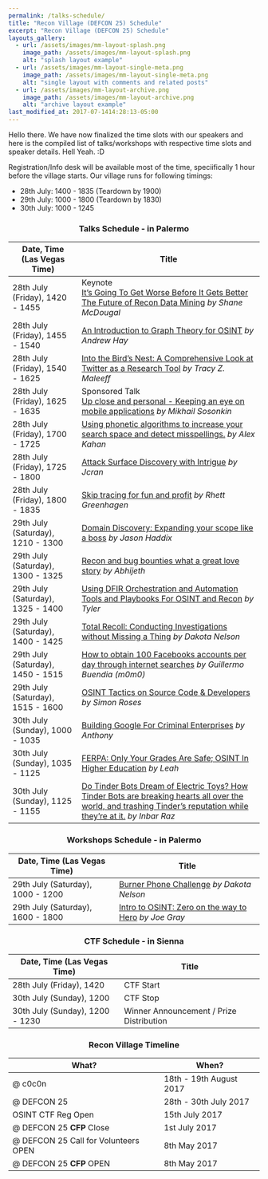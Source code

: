 ```yaml
---
permalink: /talks-schedule/
title: "Recon Village (DEFCON 25) Schedule"
excerpt: "Recon Village (DEFCON 25) Schedule"
layouts_gallery:
  - url: /assets/images/mm-layout-splash.png
    image_path: /assets/images/mm-layout-splash.png
    alt: "splash layout example"
  - url: /assets/images/mm-layout-single-meta.png
    image_path: /assets/images/mm-layout-single-meta.png
    alt: "single layout with comments and related posts"
  - url: /assets/images/mm-layout-archive.png
    image_path: /assets/images/mm-layout-archive.png
    alt: "archive layout example"
last_modified_at: 2017-07-1414:28:13-05:00
---
```


Hello there. We have now finalized the time slots with our speakers and here is the compiled list of talks/workshops with respective time slots and speaker details. Hell Yeah. :D 

Registration/Info desk will be available most of the time, speciifically 1 hour before the village starts. Our village runs for following timings:

- 28th July: 1400 - 1835 (Teardown by 1900)
- 29th July: 1000 - 1800 (Teardown by 1830)
- 30th July: 1000 - 1245 

### <center>Talks Schedule - in Palermo </center>


| Date, Time <br> (Las Vegas Time)                                        | Title	                    |
| ------------------------------------------- | ----------------------------------------------------- |
| 28th July (Friday), 1420 - 1455 | Keynote <br> [It’s Going To Get Worse Before It Gets Better The Future of Recon Data Mining](http://reconvillage.org/keynote/) *by Shane McDougal*|
| 28th July (Friday), 1455 - 1540 | [An Introduction to Graph Theory for OSINT](http://reconvillage.org/an-introduction-to-graph-theory-for-osint/) *by Andrew Hay* |
| 28th July (Friday), 1540 - 1625 | [Into the Bird’s Nest: A Comprehensive Look at Twitter as a Research Tool](http://reconvillage.org/comprehensive-look-at-twitter-as-a-research-tool/) *by Tracy Z. Maleeff*|
| 28th July (Friday), 1625 - 1635 | Sponsored Talk <br> [Up close and personal - Keeping an eye on mobile applications]() *by Mikhail Sosonkin*|
| 28th July (Friday), 1700 - 1725 | [Using phonetic algorithms to increase your search space and detect misspellings.](http://reconvillage.org/using-phenotic-algorithms-to-increase-your-search/) *by Alex Kahan*|
| 28th July (Friday), 1725 - 1800 | [Attack Surface Discovery with Intrigue](http://reconvillage.org/attack-surface-discovery-with-intrigue/) *by Jcran*|
| 28th July (Friday), 1800 - 1835 | [Skip tracing for fun and profit](http://reconvillage.org/skip-tracing-for-fun-and-profit/) *by Rhett Greenhagen*|
| 29th July (Saturday), 1210 - 1300 | [Domain Discovery: Expanding your scope like a boss](http://reconvillage.org/domain-discovery-expanding-your-scope-like-a-boss) *by Jason Haddix*|
| 29th July (Saturday), 1300 - 1325 | [Recon and bug bounties what a great love story](http://reconvillage.org/recon-and-bug-bounties-what-a-great-love-story/) *by Abhijeth*|
| 29th July (Saturday), 1325 - 1400 | [Using DFIR Orchestration and Automation Tools and Playbooks For OSINT and Recon](http://reconvillage.org/using-dfir-orchestration-and-automation/) *by Tyler*|
| 29th July (Saturday), 1400 - 1425 | [Total Recoll: Conducting Investigations without Missing a Thing](http://reconvillage.org/total-recoll-conducting-investigations-without-missing-a-thing/) *by Dakota Nelson*|
| 29th July (Saturday), 1450 - 1515 | [How to obtain 100 Facebooks accounts per day through internet searches](http://reconvillage.org/how-to-obtain-100-facebook-accounts-per-day/) *by Guillermo Buendia (m0m0)*|
| 29th July (Saturday), 1515 - 1600 | [OSINT Tactics on Source Code & Developers](http://reconvillage.org/osint-tactics-on-source-code-and-developers/) *by Simon Roses*|
| 30th July (Sunday), 1000 - 1035 | [Building Google For Criminal Enterprises](http://reconvillage.org/building-google-for-criminal-enterprises/) *by Anthony*|
| 30th July (Sunday), 1035 - 1125 | [FERPA: Only Your Grades Are Safe; OSINT In Higher Education](http://reconvillage.org/only-your-grades-are-safe-osint-in-higher-education/) *by Leah*|
| 30th July (Sunday), 1125 - 1155 | [Do Tinder Bots Dream of Electric Toys? How Tinder Bots are breaking hearts all over the world, and trashing Tinder’s reputation  while they’re at it.](http://reconvillage.org/do-tinder-bots-dream-of-electric-toys/) *by Inbar Raz*|


### <center>Workshops Schedule - in Palermo </center>

| Date, Time (Las Vegas Time)                       | Title	                                           |
| ------------------------------------------- | ----------------------------------------------------- |
| 29th July (Saturday), 1000 - 1200 | [Burner Phone Challenge](http://reconvillage.org/burner-phone-challenge/) *by Dakota Nelson*| 
| 29th July (Saturday), 1600 - 1800 | [Intro to OSINT: Zero on the way to Hero](http://reconvillage.org/intro-to-osint-workshop/) *by Joe Gray*|

### <center>CTF Schedule - in Sienna</center>

| Date, Time (Las Vegas Time)                       | Title	                                           |
| ------------------------------------------- | ----------------------------------------------------- |
| 28th July (Friday), 1420 | CTF Start | 
| 30th July (Sunday), 1200 | CTF Stop |
| 30th July (Sunday), 1200 - 1230  | Winner Announcement / Prize Distribution|

### <center>Recon Village Timeline</center>

| What?                                        | When?	                                           |
| ------------------------------------------- | ----------------------------------------------------- |
| @ c0c0n | 18th - 19th August 2017|
| @ DEFCON 25 | 28th - 30th July 2017|
| OSINT CTF Reg Open | 15th July 2017 |
| @ DEFCON 25 <b>CFP</b> Close | 1st July 2017 |
| @ DEFCON 25 Call for Volunteers OPEN | 8th May 2017 |
| @ DEFCON 25 <b>CFP</b> OPEN | 8th May 2017 |





